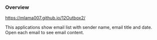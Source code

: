 ### Overview
https://mlama007.github.io/12Outbox2/

This applications show email list with sender name, email title and date.
Open each email to see email content.
